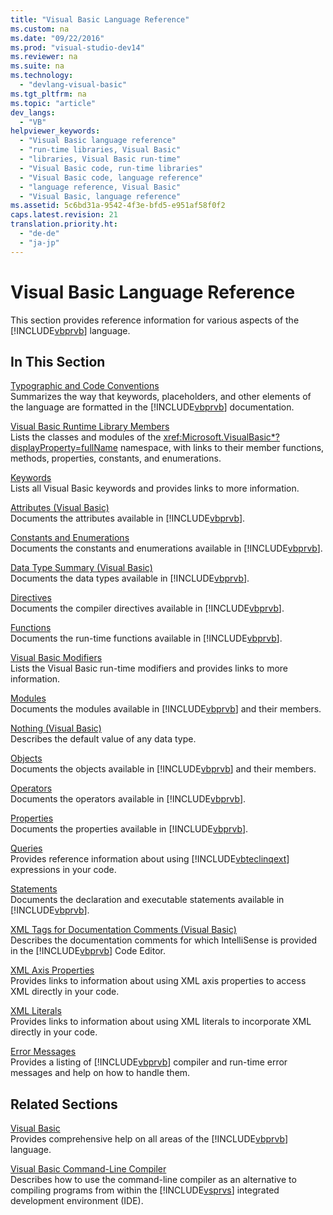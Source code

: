 ```yaml
---
title: "Visual Basic Language Reference"
ms.custom: na
ms.date: "09/22/2016"
ms.prod: "visual-studio-dev14"
ms.reviewer: na
ms.suite: na
ms.technology: 
  - "devlang-visual-basic"
ms.tgt_pltfrm: na
ms.topic: "article"
dev_langs: 
  - "VB"
helpviewer_keywords: 
  - "Visual Basic language reference"
  - "run-time libraries, Visual Basic"
  - "libraries, Visual Basic run-time"
  - "Visual Basic code, run-time libraries"
  - "Visual Basic code, language reference"
  - "language reference, Visual Basic"
  - "Visual Basic, language reference"
ms.assetid: 5c6bd31a-9542-4f3e-bfd5-e951af58f0f2
caps.latest.revision: 21
translation.priority.ht: 
  - "de-de"
  - "ja-jp"
---
```

# Visual Basic Language Reference
This section provides reference information for various aspects of the [!INCLUDE[vbprvb](../vs140/includes/vbprvb_md.md)] language.  
  
## In This Section  
 [Typographic and Code Conventions](../vs140/typographic-and-code-conventions--visual-basic-.md)  
 Summarizes the way that keywords, placeholders, and other elements of the language are formatted in the [!INCLUDE[vbprvb](../vs140/includes/vbprvb_md.md)] documentation.  
  
 [Visual Basic Runtime Library Members](../vs140/visual-basic-runtime-library-members.md)  
 Lists the classes and modules of the <xref:Microsoft.VisualBasic*?displayProperty=fullName> namespace, with links to their member functions, methods, properties, constants, and enumerations.  
  
 [Keywords](../vs140/keywords--visual-basic-.md)  
 Lists all Visual Basic keywords and provides links to more information.  
  
 [Attributes (Visual Basic)](../vs140/attributes--visual-basic-1.md)  
 Documents the attributes available in [!INCLUDE[vbprvb](../vs140/includes/vbprvb_md.md)].  
  
 [Constants and Enumerations](../vs140/constants-and-enumerations--visual-basic-.md)  
 Documents the constants and enumerations available in [!INCLUDE[vbprvb](../vs140/includes/vbprvb_md.md)].  
  
 [Data Type Summary (Visual Basic)](../vs140/data-type-summary--visual-basic-.md)  
 Documents the data types available in [!INCLUDE[vbprvb](../vs140/includes/vbprvb_md.md)].  
  
 [Directives](../vs140/directives--visual-basic-.md)  
 Documents the compiler directives available in [!INCLUDE[vbprvb](../vs140/includes/vbprvb_md.md)].  
  
 [Functions](../vs140/functions--visual-basic-.md)  
 Documents the run-time functions available in [!INCLUDE[vbprvb](../vs140/includes/vbprvb_md.md)].  
  
 [Visual Basic Modifiers](../vs140/modifiers--visual-basic-.md)  
 Lists the Visual Basic run-time modifiers and provides links to more information.  
  
 [Modules](../vs140/modules--visual-basic-.md)  
 Documents the modules available in [!INCLUDE[vbprvb](../vs140/includes/vbprvb_md.md)] and their members.  
  
 [Nothing (Visual Basic)](../vs140/nothing--visual-basic-.md)  
 Describes the default value of any data type.  
  
 [Objects](../vs140/objects--visual-basic-.md)  
 Documents the objects available in [!INCLUDE[vbprvb](../vs140/includes/vbprvb_md.md)] and their members.  
  
 [Operators](../vs140/operators--visual-basic-.md)  
 Documents the operators available in [!INCLUDE[vbprvb](../vs140/includes/vbprvb_md.md)].  
  
 [Properties](../vs140/properties--visual-basic-.md)  
 Documents the properties available in [!INCLUDE[vbprvb](../vs140/includes/vbprvb_md.md)].  
  
 [Queries](../vs140/queries--visual-basic-.md)  
 Provides reference information about using [!INCLUDE[vbteclinqext](../vs140/includes/vbteclinqext_md.md)] expressions in your code.  
  
 [Statements](../vs140/statements--visual-basic-.md)  
 Documents the declaration and executable statements available in [!INCLUDE[vbprvb](../vs140/includes/vbprvb_md.md)].  
  
 [XML Tags for Documentation Comments (Visual Basic)](../vs140/recommended-xml-tags-for-documentation-comments--visual-basic-.md)  
 Describes the documentation comments for which IntelliSense is provided in the [!INCLUDE[vbprvb](../vs140/includes/vbprvb_md.md)] Code Editor.  
  
 [XML Axis Properties](../vs140/xml-axis-properties--visual-basic-.md)  
 Provides links to information about using XML axis properties to access XML directly in your code.  
  
 [XML Literals](../vs140/xml-literals--visual-basic-.md)  
 Provides links to information about using XML literals to incorporate XML directly in your code.  
  
 [Error Messages](../vs140/error-messages--visual-basic-.md)  
 Provides a listing of [!INCLUDE[vbprvb](../vs140/includes/vbprvb_md.md)] compiler and run-time error messages and help on how to handle them.  
  
## Related Sections  
 [Visual Basic](../vs140/visual-basic.md)  
 Provides comprehensive help on all areas of the [!INCLUDE[vbprvb](../vs140/includes/vbprvb_md.md)] language.  
  
 [Visual Basic Command-Line Compiler](../vs140/visual-basic-command-line-compiler.md)  
 Describes how to use the command-line compiler as an alternative to compiling programs from within the [!INCLUDE[vsprvs](../vs140/includes/vsprvs_md.md)] integrated development environment (IDE).